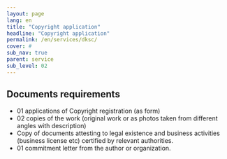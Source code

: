 ```yaml
---
layout: page
lang: en
title: "Copyright application"
headline: "Copyright application"
permalink: /en/services/dksc/
cover: #
sub_nav: true
parent: service
sub_level: 02
---
```


## Documents requirements
- 01 applications of Copyright registration (as form)
- 02 copies of the work (original work or as photos taken from different angles with description)
- Copy of documents attesting to legal existence and business activities (business license etc) certified by relevant authorities.  
- 01 commitment letter from the author or organization.